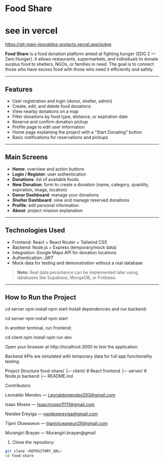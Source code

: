 # Food Share
# see in vercel
https://git-main-leonaldos-projects.vercel.app/sobre

**Food Share** is a food donation platform aimed at fighting hunger (SDG 2 — Zero Hunger). It allows restaurants, supermarkets, and individuals to donate surplus food to shelters, NGOs, or families in need. The goal is to connect those who have excess food with those who need it efficiently and safely.

---

## Features

- User registration and login (donor, shelter, admin)
- Create, edit, and delete food donations
- View nearby donations on a map
- Filter donations by food type, distance, or expiration date
- Reserve and confirm donation pickup
- Profile page to edit user information
- Home page explaining the project with a "Start Donating" button
- Basic notifications for reservations and pickups

---

## Main Screens

- **Home**: overview and action buttons  
- **Login / Register**: user authentication  
- **Donations**: list of available foods  
- **New Donation**: form to create a donation (name, category, quantity, expiration, image, location)  
- **Donor Dashboard**: manage your donations  
- **Shelter Dashboard**: view and manage reserved donations  
- **Profile**: edit personal information  
- **About**: project mission explanation  

---

## Technologies Used

- Frontend: React + React Router + Tailwind CSS  
- Backend: Node.js + Express (temporary/mock data)  
- Integration: Google Maps API for donation locations  
- Authentication: JWT  
- Mock data for testing and demonstration without a real database  

> **Note:** Real data persistence can be implemented later using databases like Supabase, MongoDB, or Firebase.

---

## How to Run the Project
cd server
npm install
npm start
Install dependencies and run backend:

cd server
npm install
npm start


In another terminal, run frontend:

cd client
npm install
npm run dev


Open your browser at http://localhost:3000 to test the application.

Backend APIs are simulated with temporary data for full app functionality testing.

Project Structure
food-share/
├─ client/          # React frontend
├─ server/          # Node.js backend
├─ README.md

Contributors

Leonaldo Mendes — Leonaldomendes293@gmail.com

Isaac Moses — Isaacmoses11111@gmail.com

Nwidee Ereyiga — nwideeereyiga@gmail.com

Tijani Oluwaseun — tijanioluwaseun26@gmail.com

Murangiri Brayan — Murangiri.brayan@gmail

1. Clone the repository:

```bash
git clone <REPOSITORY_URL>
cd food-share
